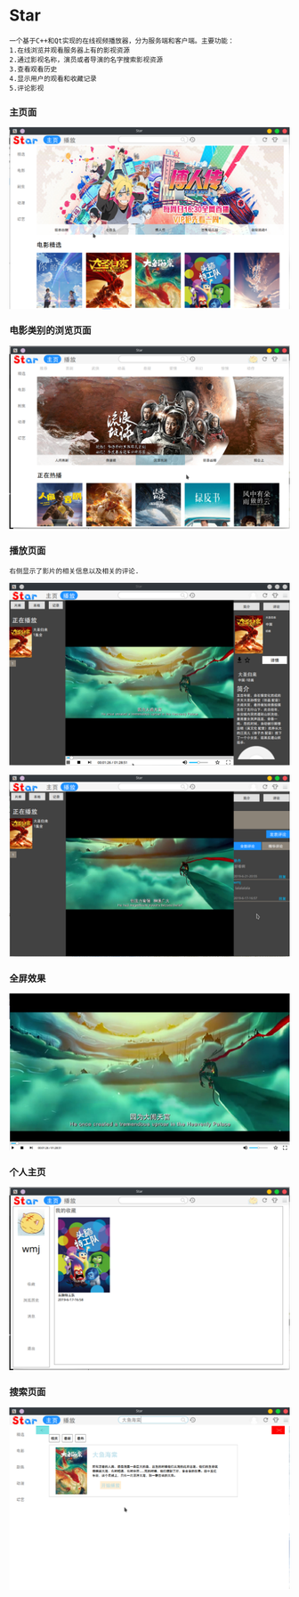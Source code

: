 # Star
    一个基于C++和Qt实现的在线视频播放器，分为服务端和客户端。主要功能：
    1.在线浏览并观看服务器上有的影视资源
    2.通过影视名称，演员或者导演的名字搜索影视资源
    3.查看观看历史
    4.显示用户的观看和收藏记录
    5.评论影视
    
### 主页面
    
![image](https://github.com/se1603/Star/blob/master/images/star1.png)

### 电影类别的浏览页面
    
![image](https://github.com/se1603/Star/blob/master/images/star2.png)

### 播放页面
    右侧显示了影片的相关信息以及相关的评论.
    
![image](https://github.com/se1603/Star/blob/master/images/star3.png)

![image](https://github.com/se1603/Star/blob/master/images/star5.png)

### 全屏效果

![image](https://github.com/se1603/Star/blob/master/images/star6.png)

### 个人主页
    
![image](https://github.com/se1603/Star/blob/master/images/star4.png)

### 搜索页面
    
![image](https://github.com/se1603/Star/blob/master/images/star7.png)




